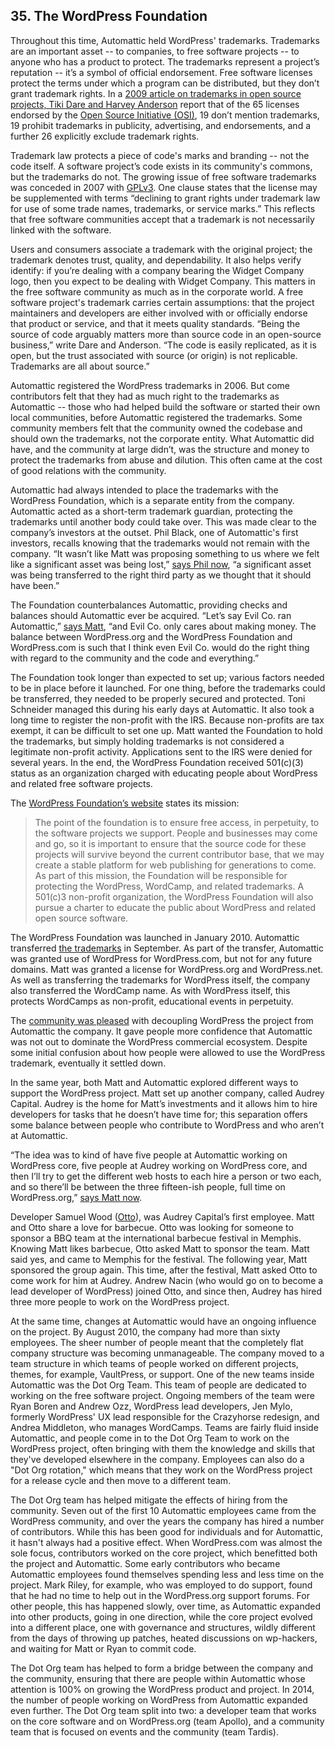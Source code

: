 ## 35. The WordPress Foundation

Throughout this time, Automattic held WordPress' trademarks. Trademarks are an important asset -- to companies, to free software projects -- to anyone who has a product to protect. The trademarks represent a project’s reputation -- it’s a symbol of official endorsement. Free software licenses protect the terms under which a program can be distributed, but they don’t grant trademark rights. In a [2009 article on trademarks in open source projects, Tiki Dare and Harvey Anderson](http://www.ifosslr.org/ifosslr/article/view/11/37) report that of the 65 licenses endorsed by the [Open Source Initiative (OSI)](http://opensource.org/licenses), 19 don’t mention trademarks, 19 prohibit trademarks in publicity, advertising, and endorsements, and a further 26 explicitly exclude trademark rights. 

Trademark law protects a piece of code's marks and branding -- not the code itself. A software project’s code exists in its community's commons, but the trademarks do not. The growing issue of free software trademarks was conceded in 2007 with [GPLv3](http://www.gnu.org/copyleft/gpl.html). One clause states that the license may be supplemented with terms “declining to grant rights under trademark law for use of some trade names, trademarks, or service marks.” This reflects that free software communities accept that a trademark is not necessarily linked with the software. 

Users and consumers associate a trademark with the original project; the trademark denotes trust, quality, and dependability. It also helps verify identify: if you’re dealing with a company bearing the Widget Company logo, then you expect to be dealing with Widget Company. This matters in the free software community as much as in the corporate world. A free software project's trademark carries certain assumptions: that the project maintainers and developers are either involved with or officially endorse that product or service, and that it meets quality standards. “Being the source of code arguably matters more than source code in an open-source business,” write Dare and Anderson. “The code is easily replicated, as it is open, but the trust associated with source (or origin) is not replicable. Trademarks are all about source.” 

Automattic registered the WordPress trademarks in 2006. But come contributors felt that they had as much right to the trademarks as Automattic -- those who had helped build the software or started their own local communities, before Automattic registered the trademarks. Some community members felt that the community owned the codebase and should own the trademarks, not the corporate entity. What Automattic did have, and the community at large didn’t, was the structure and money to protect the trademarks from abuse and dilution. This often came at the cost of good relations with the community.

Automattic had always intended to place the trademarks with the WordPress Foundation, which is a separate entity from the company. Automattic acted as a short-term trademark guardian, protecting the trademarks until another body could take over. This was made clear to the company’s investors at the outset. Phil Black, one of Automattic's first investors, recalls knowing that the trademarks would not remain with the company. “It wasn’t like Matt was proposing something to us where we felt like a significant asset was being lost,” [says Phil now](http://archive.wordpress.org/interviews/2014_04_15_Black.html#L49), “a significant asset was being transferred to the right third party as we thought that it should have been.”

The Foundation counterbalances Automattic, providing checks and balances should Automattic ever be acquired. “Let’s say Evil Co. ran Automattic,” [says Matt](http://archive.wordpress.org/interviews/2014_04_17_Mullenweg.html#L355), “and Evil Co. only cares about making money. The balance between WordPress.org and the WordPress Foundation and WordPress.com is such that I think even Evil Co. would do the right thing with regard to the community and the code and everything.” 

The Foundation took longer than expected to set up; various factors needed to be in place before it launched. For one thing, before the trademarks could be transferred, they needed to be properly secured and protected. Toni Schneider managed this during his early days at Automattic. It also took a long time to register the non-profit with the IRS. Because non-profits are tax exempt, it can be difficult to set one up. Matt wanted the Foundation to hold the trademarks, but simply holding trademarks is not considered a legitimate non-profit activity. Applications sent to the IRS were denied for several years. In the end, the WordPress Foundation received 501(c)(3) status as an organization charged with educating people about WordPress and related free software projects. 

The [WordPress Foundation’s website](http://wordpressfoundation.org/) states its mission:

> The point of the foundation is to ensure free access, in perpetuity, to the software projects we support. People and businesses may come and go, so it is important to ensure that the source code for these projects will survive beyond the current contributor base, that we may create a stable platform for web publishing for generations to come. As part of this mission, the Foundation will be responsible for protecting the WordPress, WordCamp, and related trademarks. A 501(c)3 non-profit organization, the WordPress Foundation will also pursue a charter to educate the public about WordPress and related open source software.

The WordPress Foundation was launched in January 2010. Automattic transferred [the trademarks](http://ma.tt/2010/09/wordpress-trademark/) in September. As part of the transfer, Automattic was granted use of WordPress for WordPress.com, but not for any future domains. Matt was granted a license for WordPress.org and WordPress.net. As well as transferring the trademarks for WordPress itself, the company also transferred the WordCamp name. As with WordPress itself, this protects WordCamps as non-profit, educational events in perpetuity. 

The [community was pleased](http://ma.tt/2010/09/wordpress-trademark/#comments) with decoupling WordPress the project from Automattic the company. It gave people more confidence that Automattic was not out to dominate the WordPress commercial ecosystem. Despite some initial confusion about how people were allowed to use the WordPress trademark, eventually it settled down.

In the same year, both Matt and Automattic explored different ways to support the WordPress project. Matt set up another company, called Audrey Capital. Audrey is the home for Matt’s investments and it allows him to hire developers for tasks that he doesn’t have time for; this separation offers some balance between people who contribute to WordPress and who aren’t at Automattic.

“The idea was to kind of have five people at Automattic working on WordPress core, five people at Audrey working on WordPress core, and then I’ll try to get the different web hosts to each hire a person or two each, and so there’ll be between the three fifteen-ish people, full time on WordPress.org,” [says Matt now](http://archive.wordpress.org/interviews/2014_04_17_Mullenweg.html#L379). 

Developer Samuel Wood ([Otto](https://profiles.wordpress.org/otto42)), was Audrey Capital’s first employee. Matt and Otto share a love for barbecue. Otto was looking for someone to sponsor a BBQ team at the international barbecue festival in Memphis. Knowing Matt likes barbecue, Otto asked Matt to sponsor the team. Matt said yes, and came to Memphis for the festival. The following year, Matt sponsored the group again. This time, after the festival, Matt asked Otto to come work for him at Audrey. Andrew Nacin (who would go on to become a lead developer of WordPress) joined Otto, and since then, Audrey has hired three more people to work on the WordPress project.

At the same time, changes at Automattic would have an ongoing influence on the project. By August 2010, the company had more than sixty employees. The sheer number of people meant that the completely flat company structure was becoming unmanageable. The company moved to a team structure in which teams of people worked on different projects, themes, for example, VaultPress, or support. One of the new teams inside Automattic was the Dot Org Team. This team of people are dedicated to working on the free software project. Ongoing members of the team were Ryan Boren and Andrew Ozz, WordPress lead developers, Jen Mylo, formerly WordPress' UX lead responsible for the Crazyhorse redesign, and Andrea Middleton, who manages WordCamps. Teams are fairly fluid inside Automattic, and people come in to the Dot Org Team to work on the WordPress project, often bringing with them the knowledge and skills that they've developed elsewhere in the company. Employees can also do a "Dot Org rotation," which means that they work on the WordPress project for a release cycle and then move to a different team. 

The Dot Org team has helped mitigate the effects of hiring from the community. Seven out of the first 10 Automattic employees came from the WordPress community, and over the years the company has hired a number of contributors. While this has been good for individuals and for Automattic, it hasn't always had a positive effect. When WordPress.com was almost the sole focus, contributors worked on the core project, which benefitted both the project and Automattic. Some early contributors who became Automattic employees found themselves spending less and less time on the project. Mark Riley, for example, who was employed to do support, found that he had no time to help out in the WordPress.org support forums. For other people, this has happened slowly, over time, as Automattic expanded into other products, going in one direction, while the core project evolved into a different place, one with governance and structures, wildly different from the days of throwing up patches, heated discussions on wp-hackers, and waiting for Matt or Ryan to commit code.		

The Dot Org team has helped to form a bridge between the company and the community, ensuring that there are people within Automattic whose attention is 100% on growing the WordPress product and project. In 2014, the number of people working on WordPress from Automattic expanded even further. The Dot Org team split into two: a developer team that works on the core software and on WordPress.org (team Apollo), and a community team that is focused on events and the community (team Tardis). 	

